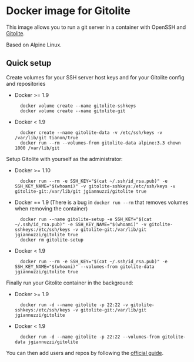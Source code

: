 # Docker image for Gitolite

This image allows you to run a git server in a container with OpenSSH and [Gitolite](https://github.com/sitaramc/gitolite#readme).

Based on Alpine Linux.

## Quick setup

Create volumes for your SSH server host keys and for your Gitolite config and repositories

* Docker >= 1.9

        docker volume create --name gitolite-sshkeys
        docker volume create --name gitolite-git

* Docker < 1.9

        docker create --name gitolite-data -v /etc/ssh/keys -v /var/lib/git tianon/true
        docker run --rm --volumes-from gitolite-data alpine:3.3 chown 1000 /var/lib/git

Setup Gitolite with yourself as the administrator:

* Docker >= 1.10

        docker run --rm -e SSH_KEY="$(cat ~/.ssh/id_rsa.pub)" -e SSH_KEY_NAME="$(whoami)" -v gitolite-sshkeys:/etc/ssh/keys -v gitolite-git:/var/lib/git jgiannuzzi/gitolite true

* Docker == 1.9 (There is a bug in `docker run --rm` that removes volumes when removing the container)

        docker run --name gitolite-setup -e SSH_KEY="$(cat ~/.ssh/id_rsa.pub)" -e SSH_KEY_NAME="$(whoami)" -v gitolite-sshkeys:/etc/ssh/keys -v gitolite-git:/var/lib/git jgiannuzzi/gitolite true
        docker rm gitolite-setup

* Docker < 1.9

        docker run --rm -e SSH_KEY="$(cat ~/.ssh/id_rsa.pub)" -e SSH_KEY_NAME="$(whoami)" --volumes-from gitolite-data jgiannuzzi/gitolite true

Finally run your Gitolite container in the background:

* Docker >= 1.9

        docker run -d --name gitolite -p 22:22 -v gitolite-sshkeys:/etc/ssh/keys -v gitolite-git:/var/lib/git jgiannuzzi/gitolite

* Docker < 1.9

        docker run -d --name gitolite -p 22:22 --volumes-from gitolite-data jgiannuzzi/gitolite

You can then add users and repos by following the [official guide](https://github.com/sitaramc/gitolite#adding-users-and-repos).

